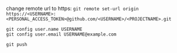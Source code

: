 change remote url to https:
`git remote set-url origin https://<USERNAME>:<PERSONAL_ACCESS_TOKEN>@github.com/<USERNAME>/<PROJECTNAME>.git`

```
git config user.name USERNAME
git config user.email USERNAME@example.com
```

`git push`
